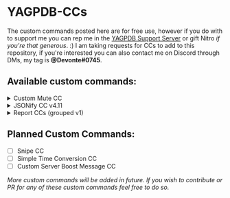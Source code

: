 # YAGPDB-CCs
The custom commands posted here are for free use, however if you do with to support me you can rep me in the [YAGPDB Support Server](https://discord.com/invite/4udtcA5) or gift Nitro *if you're that generous*. :)
I am taking requests for CCs to add to this repository, if you're interested you can also contact me on Discord through DMs, my tag is **@Devonte#0745**.

## Available custom commands:

<details>
  <summary>Custom Mute CC</summary>
  <br>
  A selective channel mute custom command that works just like it sounds. It can be edited to also send messages in Mod-Log channels when used.
  </br>
</details>

<details>
  <summary>JSONify CC v4.11</summary>
  <br>
  Converts and outputs JSON format of messages, as well as IDs, message types, message snowflake, (etc). See README.md for more info.
  </br>
</details>

<details>
  <summary>Report CCs (grouped v1)</summary>
  <br>
  A fully functioning reports system with reaction interactions, database storage, and admin commands. You can find out more info in the README.md
  </br>
</details>

## Planned Custom Commands:

- [ ] Snipe CC
- [ ] Simple Time Conversion CC
- [ ] Custom Server Boost Message CC

*More custom commands will be added in future. If you wish to contribute or PR for any of these custom commands feel free to do so.*
